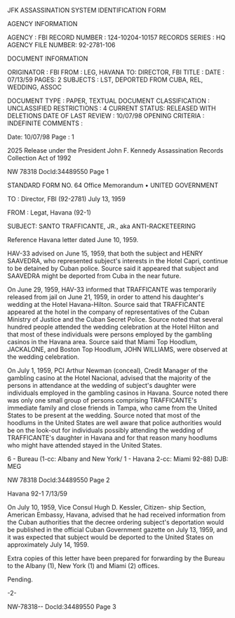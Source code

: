JFK ASSASSINATION SYSTEM
IDENTIFICATION FORM

AGENCY INFORMATION

AGENCY : FBI
RECORD NUMBER : 124-10204-10157
RECORDS SERIES : HQ
AGENCY FILE NUMBER: 92-2781-106

DOCUMENT INFORMATION

ORIGINATOR : FBI
FROM : LEG, HAVANA
TO: DIRECTOR, FBI
TITLE :
DATE : 07/13/59
PAGES: 2
SUBJECTS : LST, DEPORTED FROM CUBA, REL, WEDDING, ASSOC

DOCUMENT TYPE : PAPER, TEXTUAL DOCUMENT
CLASSIFICATION : UNCLASSIFIED
RESTRICTIONS : 4
CURRENT STATUS: RELEASED WITH DELETIONS
DATE OF LAST REVIEW : 10/07/98
OPENING CRITERIA : INDEFINITE
COMMENTS :

Date: 10/07/98
Page : 1

2025 Release under the
President John F. Kennedy
Assassination Records
Collection Act of 1992

NW 78318
Docld:34489550 Page 1

STANDARD FORM NO. 64
Office Memorandum • UNITED GOVERNMENT

TO : Director, FBI (92-2781) July 13, 1959

FROM : Legat, Havana (92-1)

SUBJECT: SANTO TRAFFICANTE, JR., aka
ANTI-RACKETEERING

Reference Havana letter dated June 10, 1959.

HAV-33 advised on June 15, 1959, that both the subject
and HENRY SAAVEDRA, who represented subject's interests in the
Hotel Capri, continue to be detained by Cuban police. Source
said it appeared that subject and SAAVEDRA might be deported
from Cuba in the near future.

On June 29, 1959, HAV-33 informed that TRAFFICANTE
was temporarily released from jail on June 21, 1959, in order
to attend his daughter's wedding at the Hotel Havana-Hilton.
Source said that TRAFFICANTE appeared at the hotel in the company
of representatives of the Cuban Ministry of Justice and the
Cuban Secret Police. Source noted that several hundred people
attended the wedding celebration at the Hotel Hilton and that
most of these individuals were persons employed by the gambling
casinos in the Havana area. Source said that Miami Top Hoodlum,
JACKALONE, and Boston Top Hoodlum, JOHN WILLIAMS, were observed
at the wedding celebration.

On July 1, 1959, PCI Arthur Newman (conceal), Credit
Manager of the gambling casino at the Hotel Nacional, advised that
the majority of the persons in attendance at the wedding of
subject's daughter were individuals employed in the gambling
casinos in Havana. Source noted there was only one small group
of persons comprising TRAFFICANTE's immediate family and close
friends in Tampa, who came from the United States to be present
at the wedding. Source noted that most of the hoodlums in the
United States are well aware that police authorities would be
on the look-out for individuals possibly attending the wedding
of TRAFFICANTE's daughter in Havana and for that reason many
hoodlums who might have attended stayed in the United States.

6 - Bureau (1-cc: Albany and New York/
1 - Havana 2-cc: Miami 92-88)
DJB: MEG

NW 78318
Docld:34489550 Page 2

Havana 92-1 7/13/59

On July 10, 1959, Vice Consul Hugh D. Kessler, Citizen-
ship Section, American Embassy, Havana, advised that he had
received information from the Cuban authorities that the decree ordering
subject's deportation would be published in the official Cuban
Government gazette on July 13, 1959, and it was expected that subject
would be deported to the United States on approximately July 14, 1959.

Extra copies of this letter have been prepared for
forwarding by the Bureau to the Albany (1), New York (1) and
Miami (2) offices.

Pending.

-2-

NW-78318--
Docld:34489550 Page 3
